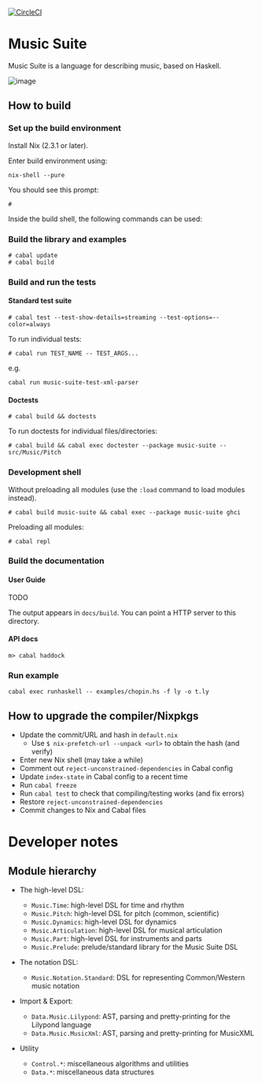 [![CircleCI](https://circleci.com/gh/music-suite/music-suite.svg?style=svg)](https://circleci.com/gh/music-suite/music-suite)



# Music Suite

Music Suite is a language for describing music, based on Haskell.

![image](https://user-images.githubusercontent.com/321331/111701233-6c33ab80-8832-11eb-9d26-7d0369b22a43.png)


<!-- See <http://music-suite.github.io>. -->


## How to build

### Set up the build environment

Install Nix (2.3.1 or later).

Enter build environment using:

```
nix-shell --pure
```

You should see this prompt:

```
#
```

Inside the build shell, the following commands can be used:

### Build the library and examples

```
# cabal update
# cabal build
```

### Build and run the tests

#### Standard test suite

```
# cabal test --test-show-details=streaming --test-options=--color=always
```

To run individual tests:

```
# cabal run TEST_NAME -- TEST_ARGS...
```

e.g.

```
cabal run music-suite-test-xml-parser
```

#### Doctests

```
# cabal build && doctests
```

To run doctests for individual files/directories:

```
# cabal build && cabal exec doctester --package music-suite -- src/Music/Pitch
```



### Development shell

Without preloading all modules (use the `:load` command to load modules instead).

```
# cabal build music-suite && cabal exec --package music-suite ghci
```

Preloading all modules:

```
# cabal repl
```

### Build the documentation

#### User Guide

TODO

  The output appears in `docs/build`. You can point a HTTP server to this directory.

#### API docs

  ```
  m> cabal haddock
  ```


### Run example

  ```
  cabal exec runhaskell -- examples/chopin.hs -f ly -o t.ly
  ```



## How to upgrade the compiler/Nixpkgs

  - Update the commit/URL and hash in `default.nix`
    - Use `$ nix-prefetch-url --unpack <url>` to obtain the hash (and verify)
  - Enter new Nix shell (may take a while)
  - Comment out `reject-unconstrained-dependencies` in Cabal config
  - Update `index-state` in Cabal config to a recent time
  - Run `cabal freeze`
  - Run `cabal test` to check that compiling/testing works (and fix errors)
  - Restore `reject-unconstrained-dependencies`
  - Commit changes to Nix and Cabal files


# Developer notes

## Module hierarchy

  - The high-level DSL:
    - `Music.Time`: high-level DSL for time and rhythm
    - `Music.Pitch`: high-level DSL for pitch (common, scientific)
    - `Music.Dynamics`: high-level DSL for dynamics
    - `Music.Articulation`: high-level DSL for musical articulation
    - `Music.Part`: high-level DSL for instruments and parts
    - `Music.Prelude`: prelude/standard library for the Music Suite DSL

- The notation DSL:
  - `Music.Notation.Standard`: DSL for representing Common/Western music notation

- Import & Export:
  - `Data.Music.Lilypond`: AST, parsing and pretty-printing for the Lilypond language
  - `Data.Music.MusicXml`: AST, parsing and pretty-printing for MusicXML

- Utility
  - `Control.*`: miscellaneous algorithms and utilities
  - `Data.*`: miscellaneous data structures
